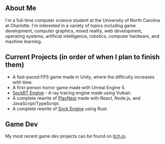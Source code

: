 ## About Me
I'm a full-time computer science student at the University of North Carolina at Charlotte. I'm interested in a variety of topics including game development, computer graphics, mixed reality, web development, operating systems, artificial intelligence, robotics, computer hardware, and machine learning.

## Current Projects (in order of when I plan to finish them)
* A fast-paced FPS game made in Unity, where the difficulty increases with time.
* A first-person horror game made with Unreal Engine 5.
* [SockRT Engine](https://github.com/odesai840/SockRT-Engine) - A ray tracing engine made using Vulkan.
* A complete rewrite of [PlayNest](https://github.com/odesai840/PlayNest-Old) made with React, Node.js, and JavaScript/TypeScript.
* A complete rewrite of [Sock Engine](https://github.com/odesai840/Sock-Engine-Old) using Rust.

## Game Dev
My most recent game dev projects can be found on [itch.io](https://sock8416.itch.io/).
